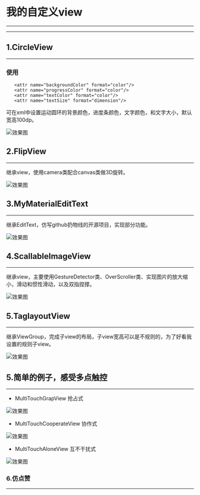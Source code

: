 # 我的自定义view	

---
---

## **1.CircleView**
---  

### 使用
  
       <attr name="backgroundColor" format="color"/>
       <attr name="progressColor" format="color"/>
       <attr name="textColor" format="color"/>
       <attr name="textSize" format="dimension"/>
  
可在xml中设置运动圆环的背景颜色，进度条颜色，文字颜色，和文字大小，默认宽高100dp。  

![效果图](https://github.com/suisibuhui/my-view/blob/master/gifs/circleview.gif)

## **2.FlipView**
---
继承view，使用camera类配合canvas类做3D旋转。

![效果图](https://github.com/suisibuhui/my-view/blob/master/gifs/filpview.gif)

## **3.MyMaterialEditText**
---
继承EditText，仿写github扔物线的开源项目，实现部分功能。

![效果图](https://github.com/suisibuhui/my-view/blob/master/gifs/materialedittext.gif)

## **4.ScallableImageView**
---
继承view，主要使用GestureDetector类、OverScroller类、实现图片的放大缩小，滑动和惯性滑动，以及双指捏撑。

![效果图](https://github.com/suisibuhui/my-view/blob/master/gifs/scaleimageview.gif)

## **5.TaglayoutView**
---
继承ViewGroup，完成子view的布局，子view宽高可以是不规则的，为了好看我设置的规则子view。

![效果图](https://upload-images.jianshu.io/upload_images/13400445-b2b8dbc2067d3293.png?imageMogr2/auto-orient/strip%7CimageView2/2/w/320 )


## **5.简单的例子，感受多点触控**
---

- MultiTouchGrapView 抢占式

![效果图](https://github.com/suisibuhui/my-view/blob/master/gifs/MultiTouchGrapView.gif)

- MultiTouchCooperateView 协作式

![效果图](https://github.com/suisibuhui/my-view/blob/master/gifs/MultiTouchCooperateView.gif) 

- MultiTouchAloneView 互不干扰式

![效果图](https://github.com/suisibuhui/my-view/blob/master/gifs/MultiTouchAloneView.gif)

### **6.仿点赞**
---
